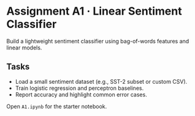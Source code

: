 # Assignment A1 · Linear Sentiment Classifier

Build a lightweight sentiment classifier using bag-of-words features and linear models.

## Tasks
- Load a small sentiment dataset (e.g., SST-2 subset or custom CSV).
- Train logistic regression and perceptron baselines.
- Report accuracy and highlight common error cases.

Open `A1.ipynb` for the starter notebook.
